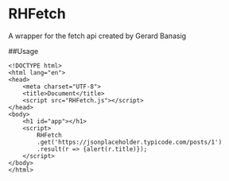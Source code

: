 # RHFetch
A wrapper for the fetch api created by Gerard Banasig

##Usage

    <!DOCTYPE html>
    <html lang="en">
    <head>
        <meta charset="UTF-8">
        <title>Document</title>
        <script src="RHFetch.js"></script>
    </head>
    <body>
        <h1 id="app"></h1>    
        <script>                      
            RHFetch
            .get('https://jsonplaceholder.typicode.com/posts/1')
            .result(r => {alert(r.title)});                                                  
        </script>    
    </body>
    </html>
